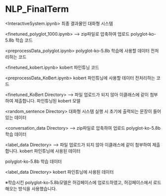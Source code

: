 # NLP_FinalTerm
<InteractiveSystem.ipynb>
최종 결과물인 대화형 시스템

<finetuned_polyglot_1000.ipynb> --> zip파일로 압축하여 업로드
polyglot-ko-5.8b 학습 코드

<preprocessData_polyglot.ipynb>
polyglot-ko-5.8b 학습에 사용할 데이터 전처리하는 코드

<finetuned_kobert.ipynb>
kobert 파인튜닝 코드

<preprocessData_KoBert.ipynb>
kobert 파인튜닝에 사용할 데이터 전처리하는 코드

<finetuned_KoBert Directory> --> 파일 업로드가 되지 않아 이클래스에 같이 첨부하여 제출합니다.
파인튜닝된 kobert 모델

<random_sentence Directory>
대화형 시스템 실행 시 초기에 출력되는 문장이 들어있는 데이터

<conversation_data Directory> --> zip파일로 압축하여 업로드
polyglot-ko-5.8b 학습 데이터

<label_data Directory> --> 파일 업로드가 되지 않아 이클래스에 같이 첨부하여 제출합니다.
kobert 파인튜닝에 사용된 데이터

polyglot-ko-5.8b 학습 데이터

<label_data Directory>
kobert 파인튜닝에 사용된 데이터

※학습시킨 polyglot-ko-5.8b모델은 허깅페이스에 업로드하였고, 허깅페이스에서 로드해오는 방식을 사용했습니다.
